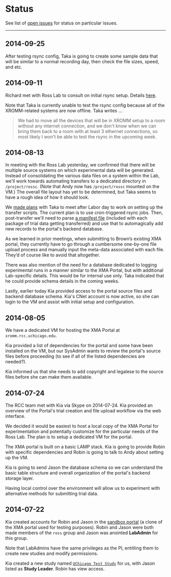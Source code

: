 # Status

See list of [open issues](https://github.com/rcc-uchicago/uc-xromm/issues) for status on particular issues.


---


## 2014-09-25 

After testing rsync config, Taka is going to create some sample data that will be similar to a normal recording day, then check the file sizes, speed, and etc. 


## 2014-09-11 

Richard met with Ross Lab to consult on initial rsync setup.  Details
[here](https://github.com/rcc-uchicago/uc-xromm/issues/3).

Note that Taka is currently unable to test the rsync config because all of the XROMM-related systems are now offline. Taka writes ...

> We had to move all the devices that will be in XROMM setup to a room
without any internet connection, and we don't know when we can bring them
back to a room with at least 3 ethernet connections, so most likely I won't
be able to test the rsync in the upcoming week.



## 2014-08-13 

In meeting with the Ross Lab yesterday, we confirmed that there will be
multiple source systems on which experimental data will be generated.  Instead of consolidating the various data files on a system within the Lab, we'll work
towards automating transfers to a dedicated directory in `/project/rossc`.  (Note that Andy now has `/project/rossc` mounted on the VM.) The overall file layout has yet to be determined, but Taka seems to have a rough idea of how it should look.

We [made plans](https://github.com/rcc-uchicago/uc-xromm/issues/3) with Taka to meet after Labor day to work on setting up the transfer scripts.  The current plan is to use cron-triggered rsync jobs.  Then, post-transfer we'll need to parse [a manifest file](https://github.com/rcc-uchicago/uc-xromm/blob/master/packaging.md#studyjson) (included with each package of trial data getting transferred) and use that to automagically add new records to the portal's backend database.  

As we learned in prior meetings, when submitting to Brown’s existing XMA portal, they currently have to go through a cumbersome one-by-one file upload process and manually input the meta-data associated with each file.  They’d of course like to avoid that altogether.

There was also mention of the need for a database dedicated to logging
experimental runs in a manner similar to the XMA Portal, but with additional
Lab-specific details.  This would be for internal use only.  Taka indicated
that he could provide schema details in the coming weeks.

Lastly, earlier today Kia provided access to the portal source files and backend database schema.  Kia's CNet account is now active, so she can login to the VM and assist with initial setup and configuration.


## 2014-08-05 

We have a dedicated VM for hosting the XMA Portal at `xromm.rcc.uchicago.edu`.

Kia provided a list of dependencies for the portal and some have been installed
on the VM, but our SysAdmin wants to review the portal's source files before
proceeding (to see if all of the listed dependencies are needed?).

Kia informed us that she needs to add copyright and legalese to the source files before she can make them available.


## 2014-07-24

The RCC team met with Kia via Skype on 2014-07-24.  Kia provided an overview of the Portal's trial creation and file upload workflow via the web interface.  

We decided it would be easiest to host a local copy of the XMA Portal for
experimentation and potentially customize for the particular needs of the Ross Lab. The plan is to setup a dedicated VM for the portal.

The XMA portal is built on a basic LAMP stack.  Kia is going to provide Robin with specific dependencies and Robin is going to talk to Andy about setting up the VM.

Kia is going to send Jason the database schema so we can understand the basic
table structure and overall organization of the portal's backend storage
layer.

Having local control over the environment will allow us to experiment with
alternative methods for submitting trial data.


## 2014-07-22 

Kia created accounts for Robin and Jason in the [sandbox portal](http://xmaportal.org/sandbox) (a clone of the XMA portal used for testing purposes).  Robin and Jason were both made members of the `ross` group and Jason was anointed **LabAdmin** for this group.

Note that LabAdmins have the same privileges as the PI, entitling them to
create new studies and modify permissions.

Kia created a new study named [`UChicago Test Study`](http://xmaportal.org/sandbox/larequest.php?request=exploreStudy&StudyID=45&instit=SANDBOX1) for us, with Jason listed as **Study Leader**.  Robin has view access.
